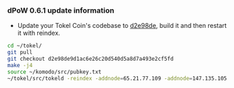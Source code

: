 ### dPoW 0.6.1 update information

- Update your Tokel Coin's codebase to [d2e98de](https://github.com/TokelPlatform/tokel/commit/d2e98de9d1ac6e26c20d540d5a8d7a493e2cf5fd), build it and then restart it with reindex.

```bash
cd ~/tokel/
git pull
git checkout d2e98de9d1ac6e26c20d540d5a8d7a493e2cf5fd
make -j4
source ~/komodo/src/pubkey.txt
~/tokel/src/tokeld -reindex -addnode=65.21.77.109 -addnode=147.135.105.85 -addnode=na.smk.dog -addnode=dev.smk.dog -pubkey=$pubkey &
```
